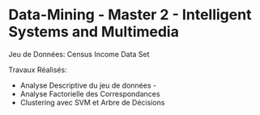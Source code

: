 # Data-Mining  - Master 2 - Intelligent Systems and Multimedia

Jeu de Données: Census Income Data Set

Travaux Réalisés:

- Analyse Descriptive du jeu de données -
- Analyse Factorielle des Correspondances
- Clustering avec SVM et Arbre de Décisions
